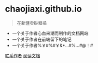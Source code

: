 <!--
 * @Author: your name
 * @Date: 2021-12-09 20:39:39
 * @LastEditTime: 2024-01-08 17:37:28
 * @LastEditors: llxs
 * @Description: 打开koroFileHeader查看配置 进行设置: https://github.com/OBKoro1/koro1FileHeader/wiki/%E9%85%8D%E7%BD%AE
 * @FilePath: /docsify/_coverpage.md
-->

# chaojiaxi.github.io

> 在新疆卖砂糖橘

- 一个关于作者心血来潮而制作的文档网站
- 一个关于作者在前端留下的笔记
- 一个关于作者%￥#%#￥&*…#%…#@！#

[联系作者](#author)
[阅读文档](#read)

<!-- 背景色 -->
<!-- ![color](#f0f0f0) -->



